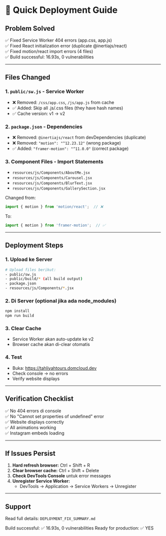 # 🚀 Quick Deployment Guide

## Problem Solved
✅ Fixed Service Worker 404 errors (app.css, app.js)  
✅ Fixed React initialization error (duplicate @inertiajs/react)  
✅ Fixed motion/react import errors (4 files)  
✅ Build successful: 16.93s, 0 vulnerabilities

---

## Files Changed

### 1. `public/sw.js` - Service Worker
- ❌ Removed: `/css/app.css`, `/js/app.js` from cache
- ✅ Added: Skip all .js/.css files (they have hash names)
- ✅ Cache version: v1 → v2

### 2. `package.json` - Dependencies
- ❌ Removed: `@inertiajs/react` from devDependencies (duplicate)
- ❌ Removed: `"motion": "^12.23.12"` (wrong package)
- ✅ Added: `"framer-motion": "^11.0.0"` (correct package)

### 3. Component Files - Import Statements
- `resources/js/Components/AboutMe.jsx`
- `resources/js/Components/Carousel.jsx`
- `resources/js/Components/BlurText.jsx`
- `resources/js/Components/GallerySection.jsx`

Changed from:
```javascript
import { motion } from 'motion/react';  // ❌
```

To:
```javascript
import { motion } from 'framer-motion';  // ✅
```

---

## Deployment Steps

### 1. Upload ke Server
```bash
# Upload files berikut:
- public/sw.js
- public/build/* (all build output)
- package.json
- resources/js/Components/*.jsx
```

### 2. Di Server (optional jika ada node_modules)
```bash
npm install
npm run build
```

### 3. Clear Cache
- Service Worker akan auto-update ke v2
- Browser cache akan di-clear otomatis

### 4. Test
- Buka: https://tahliyahtours.domcloud.dev
- Check console → no errors
- Verify website displays

---

## Verification Checklist

✅ No 404 errors di console  
✅ No "Cannot set properties of undefined" error  
✅ Website displays correctly  
✅ All animations working  
✅ Instagram embeds loading  

---

## If Issues Persist

1. **Hard refresh browser:** Ctrl + Shift + R
2. **Clear browser cache:** Ctrl + Shift + Delete
3. **Check DevTools Console** untuk error messages
4. **Unregister Service Worker:**
   - DevTools → Application → Service Workers → Unregister

---

## Support

Read full details: `DEPLOYMENT_FIX_SUMMARY.md`

Build successful: ✅ 16.93s, 0 vulnerabilities
Ready for production: ✅ YES
